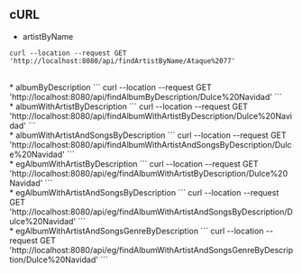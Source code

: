 ## cURL

* artistByName
```
curl --location --request GET 'http://localhost:8080/api/findArtistByName/Ataque%2077'
```
<br>
* albumByDescription
```
curl --location --request GET 'http://localhost:8080/api/findAlbumByDescription/Dulce%20Navidad'
```
<br>
* albumWithArtistByDescription
```
curl --location --request GET 'http://localhost:8080/api/findAlbumWithArtistByDescription/Dulce%20Navidad'
```
<br>
* albumWithArtistAndSongsByDescription
```
curl --location --request GET 'http://localhost:8080/api/findAlbumWithArtistAndSongsByDescription/Dulce%20Navidad'
```
<br>
* egAlbumWithArtistByDescription
```
curl --location --request GET 'http://localhost:8080/api/eg/findAlbumWithArtistByDescription/Dulce%20Navidad'
```
<br>
* egAlbumWithArtistAndSongsByDescription
```
curl --location --request GET 'http://localhost:8080/api/eg/findAlbumWithArtistAndSongsByDescription/Dulce%20Navidad'
```
<br>
* egAlbumWithArtistAndSongsGenreByDescription
```
curl --location --request GET 'http://localhost:8080/api/eg/findAlbumWithArtistAndSongsGenreByDescription/Dulce%20Navidad'
```
<br>
